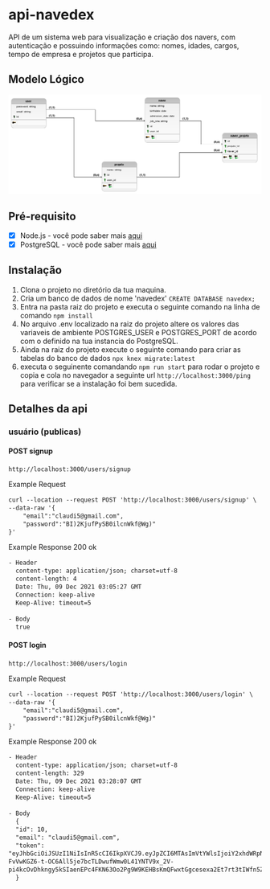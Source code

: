 # api-navedex

API de um sistema web para visualização e criação dos navers, com autenticação e possuindo informações como: nomes, idades, cargos, tempo de empresa e projetos que participa.

## Modelo Lógico

!["modelo_logico"](public/img/modelo_logico_2.png)

## Pré-requisito

- [x] Node.js - você pode saber mais <a href="https://nodejs.org/en/about/">aqui</a>
- [x] PostgreSQL - você pode saber mais <a href="https://www.postgresql.org/">aqui</a>

## Instalação

1. Clona o projeto no diretório da tua maquina.
2. Cria um banco de dados de nome 'navedex' `CREATE DATABASE navedex; `
3. Entra na pasta raiz do projeto e executa o seguinte comando na linha de comando `npm install`
4. No arquivo .env localizado na raiz do projeto altere os valores das variaveis de ambiente POSTGRES_USER e POSTGRES_PORT de acordo com o definido na tua instancia do PostgreSQL.
5. Ainda na raiz do projeto execute o seguinte comando para criar as tabelas do banco de dados `npx knex migrate:latest`
6. executa o seguinente comandando `npm run start` para rodar o projeto e copia e cola no navegador a seguinte url `http://localhost:3000/ping` para verificar se a instalação foi bem sucedida.

## Detalhes da api

### usuário (publicas)

#### POST signup

`http://localhost:3000/users/signup`

Example Request

```
curl --location --request POST 'http://localhost:3000/users/signup' \
--data-raw '{
    "email":"claudi5@gmail.com",
    "password":"BI)2KjufPySB0ilcnWkf@Wg)"
}'
```

Example Response 200 ok

```
- Header
  content-type: application/json; charset=utf-8
  content-length: 4
  Date: Thu, 09 Dec 2021 03:05:27 GMT
  Connection: keep-alive
  Keep-Alive: timeout=5

- Body
  true
```

#### POST login

`http://localhost:3000/users/login`

Example Request

```
curl --location --request POST 'http://localhost:3000/users/login' \
--data-raw '{
    "email":"claudi5@gmail.com",
    "password":"BI)2KjufPySB0ilcnWkf@Wg)"
}'
```

Example Response 200 ok

```
- Header
  content-type: application/json; charset=utf-8
  content-length: 329
  Date: Thu, 09 Dec 2021 03:28:07 GMT
  Connection: keep-alive
  Keep-Alive: timeout=5

- Body
  {
  "id": 10,
  "email": "claudi5@gmail.com",
  "token": "eyJhbGciOiJSUzI1NiIsInR5cCI6IkpXVCJ9.eyJpZCI6MTAsImVtYWlsIjoiY2xhdWRpNUBnbWFpbC5jb20iLCJpYXQiOjE2MzkwMjA0ODd9.gXMIVqBla5_c1Dd4oVdC5PElsszLsUvP1-FvVwKGZ6-t-OC6All5je7bcTLDwufWmw0L41YNTV9x_2V-pi4kcOvDhkngy5kSIaenEPc4FKN63Oo2Pg9W9KEHBsKmQFwxtGgcesexa2Et7rt3tIWfn5Z3YrdLSxDgrCWqMhiWQpw"
  }
```
